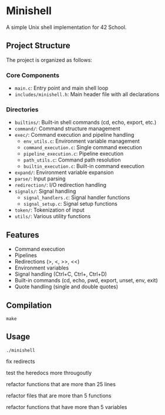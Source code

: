 # Minishell

A simple Unix shell implementation for 42 School.

## Project Structure

The project is organized as follows:

### Core Components
- `main.c`: Entry point and main shell loop
- `includes/minishell.h`: Main header file with all declarations

### Directories
- `builtins/`: Built-in shell commands (cd, echo, export, etc.)
- `command/`: Command structure management
- `exec/`: Command execution and pipeline handling
  - `env_utils.c`: Environment variable management
  - `command_execution.c`: Single command execution
  - `pipeline_execution.c`: Pipeline execution
  - `path_utils.c`: Command path resolution
  - `builtin_execution.c`: Built-in command execution
- `expand/`: Environment variable expansion
- `parse/`: Input parsing
- `redirection/`: I/O redirection handling
- `signals/`: Signal handling
  - `signal_handlers.c`: Signal handler functions
  - `signal_setup.c`: Signal setup functions
- `token/`: Tokenization of input
- `utils/`: Various utility functions

## Features
- Command execution
- Pipelines
- Redirections (>, <, >>, <<)
- Environment variables
- Signal handling (Ctrl+C, Ctrl+\, Ctrl+D)
- Built-in commands (cd, echo, pwd, export, unset, env, exit)
- Quote handling (single and double quotes)

## Compilation
```
make
```

## Usage
```
./minishell
```


fix redirects

test the heredocs more througoutly

refactor functions that are more than 25 lines

refactor files that are more than 5 functions

refactor functions that have more than 5 variables 

